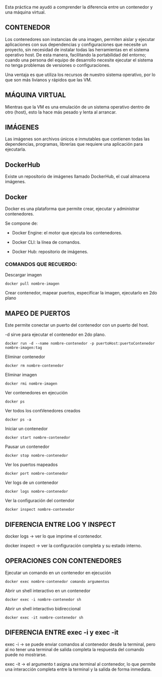 Esta práctica me ayudó a comprender la diferencia entre un contenedor y una máquina virtual. 

## CONTENEDOR

Los contenedores son instancias de una imagen,  permiten aislar y ejecutar aplicaciones con sus dependencias y configuraciones que necesite un proyecto, sin necesidad de instalar todas las herramientas en el sistema operativo host. De esta manera, facilitando la portabilidad del entorno; cuando una persona del equipo de desarrollo necesite ejecutar el sistema no tenga problemas de versiones o configuraciones.

Una ventaja es que utiliza los recursos de nuestro sistema operativo, por lo que son más livianos y rápidos que las VM.

## MÁQUINA VIRTUAL

Mientras que la VM es una emulación de un sistema operativo dentro de otro (host), esto la hace más pesado y lenta al arrancar.

## IMÁGENES

Las imágenes son archivos únicos e inmutables que contienen todas las dependencias, programas, librerías que requiere una aplicación para ejecutarla. 

## DockerHub

Existe un repositorio de imágenes llamado DockerHub, el cual almacena imágenes.

## Docker

Docker es una plataforma que permite crear, ejecutar y administrar contenedores.

Se compone de:

* Docker Engine: el motor que ejecuta los contenedores.

* Docker CLI: la línea de comandos.

* Docker Hub: repositorio de imágenes.

### COMANDOS QUE RECUERDO:

Descargar imagen
```
docker pull nombre-imagen
```

Crear contenedor, mapear puertos, especificar la  imagen, ejecutarlo en 2do plano

## MAPEO DE PUERTOS

Este permite conectar un puerto del contenedor con un puerto del host.

-d sirve para ejecutar el contenedor en 2do plano.

```
docker run -d --name nombre-contenedor -p puertoHost:puertoContenedor nombre-imagen:tag
```

Eliminar contenedor
```
docker rm nombre-contenedor
```

Eliminar imagen
```
docker rmi nombre-imagen
```

Ver contenedores en ejecución
```
docker ps
```

Ver todos los contVenedores creados
```
docker ps -a
```

Iniciar un contenedor
```
docker start nombre-contenedor
```

Pausar un contenedor
```
docker stop nombre-contenedor
```

Ver los puertos mapeados
```
docker port nombre-contenedor
```

Ver logs de un contenedor
```
docker logs nombre-contenedor
```

Ver la configuración del contendor

```
docker inspect nombre-contenedor
```

## DIFERENCIA ENTRE LOG Y INSPECT

docker logs → ver lo que imprime el contenedor.

docker inspect → ver la configuración completa y su estado interno. 

## OPERACIONES CON CONTENEDORES

Ejecutar un comando en un contenedor en ejecución

```
docker exec nombre-contenedor comando argumentos
```

Abrir un shell interactivo en un contenedor
```
docker exec -i nombre-contenedor sh
```

Abrir un shell interactivo bidireccional
```
docker exec -it nombre-contenedor sh
```

## DIFERENCIA ENTRE exec -i y exec -it
exec -i → se puede enviar comandos al contenedor desde la terminal, pero al no tener una terminal de salida completa la respuesta del comando puede no mostrarse.

exec -it → el argumento t asigna una terminal al contenedor, lo que permite una interacción completa entre la terminal y la salida de forma inmediata.